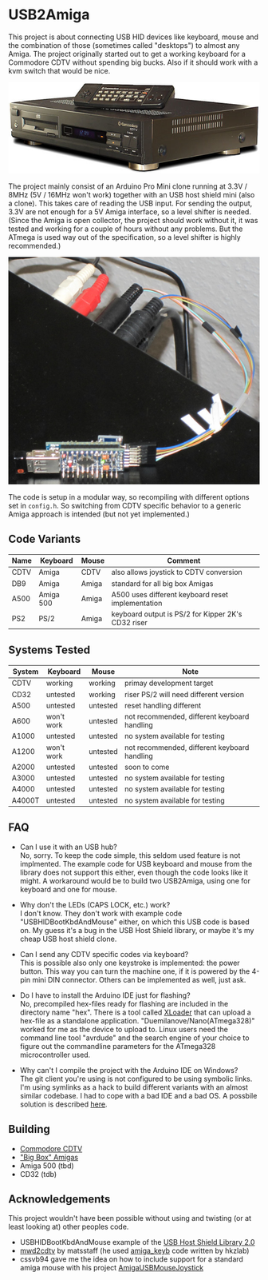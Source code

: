 USB2Amiga
=========

This project is about connecting USB HID devices like keyboard, mouse and the
combination of those (sometimes called "desktops") to almost any Amiga. The
project originally started out to get a working keyboard for a Commodore CDTV
without spending big bucks. Also if it should work with a kvm switch that would
be nice.

![CDTV](images/cdtv.jpg)

The project mainly consist of an Arduino Pro Mini clone running at 3.3V / 8MHz
(5V / 16MHz won't work) together with an USB host shield mini (also a clone).
This takes care of reading the USB input. For sending the output, 3.3V are
not enough for a 5V Amiga interface, so a level shifter is needed. (Since the
Amiga is open collector, the project should work without it, it was tested and
working for a couple of hours without any problems. But the ATmega is used way
out of the specification, so a level shifter is highly recommended.)

![DevBoard](images/prot_board.jpg)

The code is setup in a modular way, so recompiling with different options set
in `config.h`. So switching from CDTV specific behavior to a generic Amiga
approach is intended (but not yet implemented.)


Code Variants
-------------

Name | Keyboard  | Mouse | Comment
-----|-----------|-------|----------------------------------------------------
CDTV | Amiga     | CDTV  | also allows joystick to CDTV conversion
DB9  | Amiga     | Amiga | standard for all big box Amigas
A500 | Amiga 500 | Amiga | A500 uses different keyboard reset implementation
PS2  | PS/2      | Amiga | keyboard output is PS/2 for Kipper 2K's CD32 riser


Systems Tested
--------------

System | Keyboard   | Mouse    | Note
-------|------------|----------|----------------------------------------------
CDTV   | working    | working  | primay development target
CD32   | untested   | working  | riser PS/2 will need different version
A500   | untested   | untested | reset handling different
A600   | won't work | untested | not recommended, different keyboard handling
A1000  | untested   | untested | no system available for testing
A1200  | won't work | untested | not recommended, different keyboard handling
A2000  | untested   | untested | soon to come
A3000  | untested   | untested | no system available for testing
A4000  | untested   | untested | no system available for testing
A4000T | untested   | untested | no system available for testing


FAQ
---

* Can I use it with an USB hub? \
  No, sorry. To keep the code simple, this seldom used feature is not
  implmented. The example code for USB keyboard and mouse from the library
  does not support this either, even though the code looks like it might. A
  workaround would be to build two USB2Amiga, using one for keyboard and one
  for mouse.

* Why don't the LEDs (CAPS LOCK, etc.) work? \
  I don't know. They don't work with example code "USBHIDBootKbdAndMouse"
  either, on which this USB code is based on. My guess it's a bug in the USB
  Host Shield library, or maybe it's my cheap USB host shield clone.

* Can I send any CDTV specific codes via keyboard? \
  This is possible also only one keystroke is implemented: the power button.
  This way you can turn the machine one, if it is powered by the 4-pin mini
  DIN connector. Others can be implemented as well, just ask.

* Do I have to install the Arduino IDE just for flashing? \
  No, precompiled hex-files ready for flashing are included in the directory
  name "hex". There is a tool called
  [XLoader](https://www.hobbytronics.co.uk/arduino-xloader) that can upload
  a hex-file as a standalone application. "Duemilanove/Nano(ATmega328)"
  worked for me as the device to upload to. Linux users need the command
  line tool "avrdude" and the search engine of your choice to figure out
  the commandline parameters for the ATmega328 microcontroller used.

* Why can't I compile the project with the Arduino IDE on Windows? \
  The git client you're using is not configured to be using symbolic links.
  I'm using symlinks as a hack to build different variants with an almost
  similar codebase. I had to cope with a bad IDE and a bad OS. A possbile
  solution is described
  [here](https://github.community/t/git-bash-symbolic-links-on-windows/522/4).


Building
--------

- [Commodore CDTV](Build_CDTV.md)
- ["Big Box" Amigas](Build_DB9.md)
- Amiga 500 (tbd)
- CD32 (tdb)


Acknowledgements
----------------

This project wouldn't have been possible without using and twisting (or at
least looking at) other peoples code.

- USBHIDBootKbdAndMouse example of the
  [USB Host Shield Library 2.0](https://github.com/felis/USB_Host_Shield_2.0)
- [mwd2cdtv](https://github.com/matsstaff/mwd2cdtv) by matsstaff (he used
  [amiga_keyb](https://github.com/hkzlab/AVR-Experiments/tree/master/libs/amiga_keyb)
  code written by hkzlab)
- cssvb94 gave me the idea on how to include support for a standard amiga
  mouse with his project
  [AmigaUSBMouseJoystick](https://github.com/cssvb94/AmigaUSBMouseJoystick)


